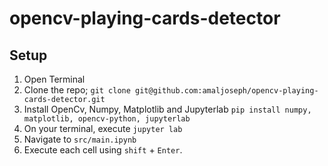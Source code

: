 # opencv-playing-cards-detector

## Setup

1. Open Terminal
2. Clone the repo; `git clone git@github.com:amaljoseph/opencv-playing-cards-detector.git`
3. Install OpenCv, Numpy, Matplotlib and Jupyterlab
   `pip install numpy, matplotlib, opencv-python, jupyterlab`
4. On your terminal, execute `jupyter lab`
5. Navigate to `src/main.ipynb`
6. Execute each cell using `shift` + `Enter`.
